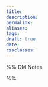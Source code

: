 ```yaml
---
title: 
description: 
permalink: 
aliases: 
tags: 
draft: true
date: 
cssclasses:
---
```





%% DM Notes



%%

